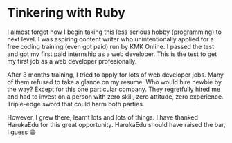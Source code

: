 # Tinkering with Ruby

I almost forget how I begin taking this less serious hobby (programming) to next level. I was aspiring content writer who
unintentionally applied for a free coding training (even got paid) run by KMK Online. I passed the test and got my first
paid internship as a web developer. This is the test to get my first job as a web developer profesionally.

After 3 months training, I tried to apply for lots of web developer jobs. Many of them refused to take a glance
on my resume. Who would hire newbie by the way? Except for this one particular company. They regretfully hired me and
had to invest on a person with zero skill, zero attitude, zero experience. Triple-edge sword that could harm both parties.

However, I grew there, learnt lots and lots of things. I have thanked HarukaEdu for this great opportunity. HarukaEdu should
have raised the bar, I guess :smile:
